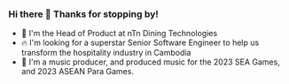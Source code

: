 ### Hi there 👋 Thanks for stopping by!

- 🚀 I'm the Head of Product at nTn Dining Technologies
- 🔥 I'm looking for a superstar Senior Software Engineer to help us transform the hospitality industry in Cambodia
- 🌱 I'm a music producer, and produced music for the 2023 SEA Games, and 2023 ASEAN Para Games.

<!--
**amarinsam/amarinsam** is a ✨ _special_ ✨ repository because its `README.md` (this file) appears on your GitHub profile.

Here are some ideas to get you started:

- 🔭 Head of Product at nTn Dining Technologies
- 🌱 I’m currently learning ...
- 👯 I’m looking to collaborate on ...
- 🤔 I’m looking for help with ...
- 💬 Ask me about ...
- 📫 How to reach me: ...
- 😄 Pronouns: ...
- ⚡ Fun fact: ...
-->
